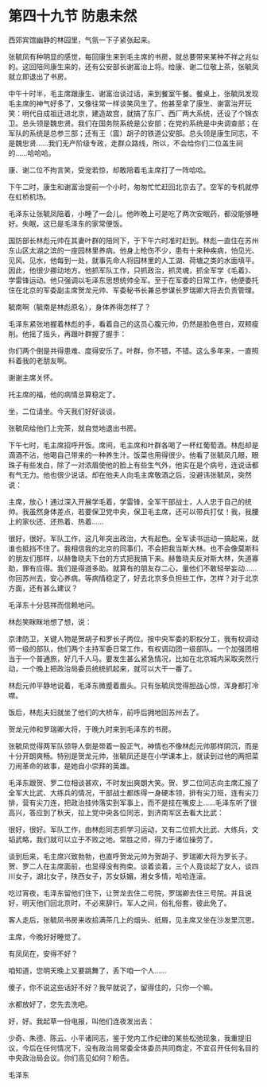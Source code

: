 # 第四十九节 防患未然

西郊宾馆幽静的林园里，气氛一下子紧张起来。

张毓凤有种明显的感觉，每回康生来到毛主席的书房，就总要带来某种不祥之兆似的。这回陪同康生来的，还有公安部长谢富治上将。给康、谢二位敬上茶，张毓凤就立即退出了书房。

中午十时半，毛主席跟康生、谢富治谈过话，来到餐室午餐。餐桌上，张毓凤发现毛主席的神气好多了，又像往常一样谈笑风生了。他甚至拿了康生、谢富治开玩笑：明代自成祖迁进北京，建造故宫，就搞了东厂、西厂两大系统，还设了个锦衣卫。总头领是魏忠贤。我们在国务院系统是公安部；在党的系统是中央调查部；在军队的系统是总参三部；还有王（震）胡子的铁道公安部。总头领是康生同志，不是魏忠贤……我们无产阶级专政，走群众路线，所以，不会给你们二位盖生祠的……哈哈哈。

康、谢二位不拘言笑，受宠若惊，却敢陪着毛主席打了一阵哈哈。

下午二时，康生和谢富治提前一个小时，匆匆忙忙赶回北京去了。空军的专机就停在虹桥机场。

毛泽东让张毓凤陪着，小睡了一会儿。他昨晚上可是吃了两次安眠药，都没能够睡好。失眠，这已是毛泽东的家常便饭。

国防部长林彪元帅在其妻叶群的陪同下，于下午六时准时赶到。林彪一直住在苏州东山区太湖之滨的一座园林里养病。他身上枪伤不少，患有十来种疾病，怕见光、见风、见水，他每到一处，就事先命人将园林里的人工湖、荷塘之类的水面填平。因此，他很少挪动地方。他抓军队工作，只抓政治，抓灵魂，抓全军学《毛着》、学雷锋运动。他只强调以毛泽东思想统帅全军。至于在军委的日常工作，他便委托住在北京的军委副主席贺龙元帅、军委秘书长兼总参谋长罗瑞卿大将去负责管理。

毓南啊（毓南是林彪原名），身体养得怎样了？

毛泽东紧张地握着林彪的手，看着自己的这员心腹元帅，仍然是脸色苍白，双颊瘦削。他摇了摇头，再跟叶群握了握手：

你们两个倒是共得患难、度得安乐了。叶群，你不错，不错。这么多年来，一直照料着我的老朋友啊。

谢谢主席关怀。

托主席的福，他的病情总算稳定了。

坐，二位请坐。今天我们好好谈谈。

张毓凤给他们上完茶，就自觉地退出书房。

下午七时，毛主席招呼开饭。席间，毛主席和叶群各喝了一杯红葡萄酒。林彪却是滴酒不沾，他喝自己带来的一种养生汁。饭菜也用得很少。他看了张毓凤几眼，眼珠子有些发白，除了一对浓眉使他的脸上有些生气外，他实在是个病号，连说话都有气无力。他也很少说话。却在他夫人向毛主席敬酒之后，没避讳张毓凤，突然说：

主席，放心！通过深入开展学毛着，学雷锋，全军干部战士，人人忠于自己的统帅。我虽然身体差点，若要保卫党中央，保卫毛主席，还可以带兵打仗！我，我腰上的家伙还、还热着、热着……

很好，很好。军队工作，这几年突出政治，大有起色。全军读书运动一搞起来，就谁也抵挡不住了。我相信我的北京的同事们，不会把我当斯大林。也不会像莫斯科的朋友们那样，以赫鲁晓夫下台的方式把我搞下来。赫鲁晓夫反对斯大林，失道寡助，罪有应得。我们是得道多助。就算有的朋友存二心，量他们不敢轻举妄动……你回苏州去，安心养病。等病情稳定了，好去北京多负担些工作，怎样？对于北京方面，还有甚么建议？

毛泽东十分慈祥而信赖地问。

林彪笑眯眯地想了想，说：

京津防卫，关键人物是贺胡子和罗长子两位。按中央军委的职权分工，我有权调动师一级的部队，他们两个主持军委日常工作，有权调动团一级部队。一个加强团相当于一个普通旅，好几千人马。要发生甚么紧急情况，比如在北京城内采取突然行动，一个晚上把政治局委员统统抓起来，就可以大干一番了。

林彪元帅平静地说着，毛泽东微蹙着眉头。只有张毓凤觉得胆战心惊，浑身都打冷噤。

饭后，林彪夫妇就坐了他们的大桥车，前呼后拥地回苏州去了。

贺龙元帅和罗瑞卿大将，于晚九时来到毛泽东的书房。

张毓凤觉得两军队领导人倒是带着一股正气，神情也不像林彪元帅那样阴沉，而是十分开朗爽畅。特别是贺龙元帅，张毓凤还是在小学课本上，就读到过他的两把菜刀闹革命的故事，是她自小崇拜的英雄。

毛泽东跟贺、罗二位相谈甚欢，不时发出爽朗大笑。贺、罗二位同志向主席汇报了全军大比武、大练兵的情况，干部战士都炼得一身硬本领，排有尖刀班，连有尖刀排，营有尖刀连，把政治挂帅落实到军事上，而不是挂在嘴皮上……毛泽东听了很高兴，答应到了秋天，拉上党中央各位同志，到济南军区去看大比武：

很好，很好。军队工作，由林彪同志抓学习运动，又有二位抓大比武、大练兵，文韬武略，我们就可以立于不败之地。常胜之师，得力于诸位操劳了。

谈到后来，毛主席兴致勃勃，也直呼贺龙元帅为贺胡子、罗瑞卿大将为罗长子。贺、罗二人在主席面前，也显得没有拘束。谈着谈着，三个人竟谈起了女人，谈四川女子，湖北女子，陕西女子，苏女妖媚，湘女多情，哈哈连滚。

吃过宵夜，毛泽东留他们住下，让贺龙去住二号院，罗瑞卿去住三号院。并且说好，明天他们回北京时，不必来辞行。军人之间，俗礼俗套，彼此免了。

客人走后，张毓凤书房来收拾满茶几上的烟头、纸屑，见主席又坐在沙发里沉思。

主席，今晚好好睡觉了。

有凤凤在，安得不好？

咱知道，您明天晚上又要跳舞了，丢下咱一个人……

傻子，你不说这些话好不好？我早就说了，留得住的，只你一个嘛。

水都放好了，您先去洗吧。

好，好。我起草一份电报，叫他们连夜发出去：

少奇、朱德、陈云、小平诸同志，鉴于党内工作纪律的某些松弛现象，我重提旧议，今后在任何情况下，没有政治局常委全体委员共同商定，不宜召开任何名目的中央政治局会议。你们高见如何？盼告。

毛泽东
